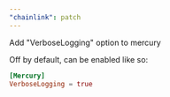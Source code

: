 ```yaml
---
"chainlink": patch
---
```


Add "VerboseLogging" option to mercury

Off by default, can be enabled like so:

```toml
[Mercury]
VerboseLogging = true
```
